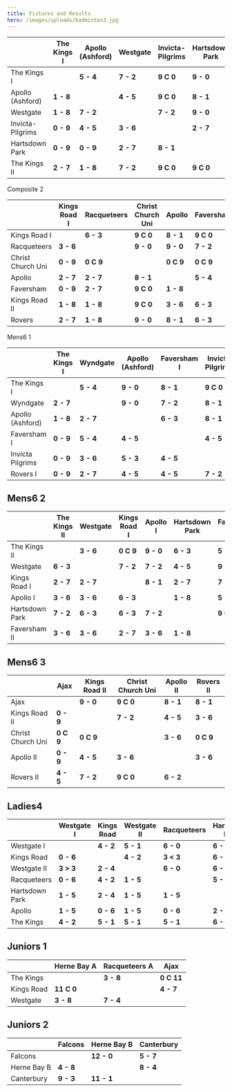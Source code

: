 ```yaml
---
title: Fixtures and Results
hero: /images/uploads/badminton3.jpg
---
```



|                  | The Kings I | Apollo (Ashford) | Westgate  | Invicta-Pilgrims | Hartsdown Park | The Kings II |
| ---------------- | ----------- | ---------------- | --------- | ---------------- | -------------- | ------------ |
| The Kings I      |             | **5 - 4**        | **7 - 2** | **9 C 0**        | **9 - 0**      | **9 - 0**    |
| Apollo (Ashford) | **1 - 8**   |                  | **4 - 5** | **9 C 0**        | **8 - 1**      | **5 - 4**    |
| Westgate         | **1 - 8**   | **7 - 2**        |           | **7 - 2**        | **9 - 0**      | **7 - 2**    |
| Invicta-Pilgrims | **0 - 9**   | **4 - 5**        | **3 - 6** |                  | **2 - 7**      | **4 - 5**    |
| Hartsdown Park   | **0 - 9**   | **0 - 9**        | **2 - 7** | **8 - 1**        |                | **1 - 8**    |
| The Kings II     | **2 - 7**   | **1 - 8**        | **7 - 2** | **9 C 0**        | **9 C 0**      |              |

Composite 2

|                   | Kings Road I | Racqueteers | Christ Church Uni | Apollo    | Faversham | Kings Road II | Rovers    |
| ----------------- | ------------ | ----------- | ----------------- | --------- | --------- | ------------- | --------- |
| Kings Road I      |              | **6 - 3**   | **9 C 0**         | **8 - 1** | **9 C 0** | **9 - 0**     | **7 - 2** |
| Racqueteers       | **3 - 6**    |             | **9 - 0**         | **9 - 0** | **7 - 2** | **9 - 0**     | **4 - 5** |
| Christ Church Uni | **0 - 9**    | **0 C 9**   |                   | **0 C 9** | **0 C 9** | **0 - 9**     | **0 C 9** |
| Apollo            | **2 - 7**    | **2 - 7**   | **8 - 1**         |           | **5 - 4** | **5 - 4**     | **3 - 6** |
| Faversham         | **0 - 9**    | **2 - 7**   | **9 C 0**         | **1 - 8** |           | **5 - 4**     | **2 - 7** |
| Kings Road II     | **1 - 8**    | **1 - 8**   | **9 C 0**         | **3 - 6** | **6 - 3** |               | **2 - 7** |
| Rovers            | **2 - 7**    | **1 - 8**   | **9 - 0**         | **8 - 1** | **6 - 3** | **5 - 4**     |           |

Mens6 1

|                  | The Kings I | Wyndgate  | Apollo (Ashford) | Faversham I | Invicta Pilgrims | Rovers I  |
| ---------------- | ----------- | --------- | ---------------- | ----------- | ---------------- | --------- |
| The Kings I      |             | **5 - 4** | **9 - 0**        | **8 - 1**   | **9 C 0**        | **9 - 0** |
| Wyndgate         | **2 - 7**   |           | **9 - 0**        | **7 - 2**   | **8 - 1**        | **6 - 3** |
| Apollo (Ashford) | **1 - 8**   | **2 - 7** |                  | **6 - 3**   | **8 - 1**        | **7 - 2** |
| Faversham I      | **0 - 9**   | **5 - 4** | **4 - 5**        |             | **4 - 5**        | **5 - 4** |
| Invicta Pilgrims | **0 - 9**   | **3 - 6** | **5 - 3**        | **4 - 5**   |                  | **4 - 5** |
| Rovers I         | **0 - 9**   | **2 - 7** | **4 - 5**        | **4 - 5**   | **7 - 2**        |           |

## Mens6 2

|                | The Kings II | Westgate  | Kings Road I | Apollo I  | Hartsdown Park | Faversham II |
| -------------- | ------------ | --------- | ------------ | --------- | -------------- | ------------ |
| The Kings II   |              | **3 - 6** | **0 C 9**    | **9 - 0** | **6 - 3**      | **5 - 4**    |
| Westgate       | **6 - 3**    |           | **7 - 2**    | **7 - 2** | **4 - 5**      | **9 - 0**    |
| Kings Road I   | **2 - 7**    | **2 - 7** |              | **8 - 1** | **2 - 7**      | **7 - 2**    |
| Apollo I       | **3 - 6**    | **3 - 6** | **6 - 3**    |           | **1 - 8**      | **5 - 4**    |
| Hartsdown Park | **7 - 2**    | **6 - 3** | **6 - 3**    | **7 - 2** |                | **9 C 0**    |
| Faversham II   | **3 - 6**    | **3 - 6** | **2 - 7**    | **3 - 6** | **1 - 8**      |              |

## Mens6 3

|                   | Ajax      | Kings Road II | Christ Church Uni | Apollo II | Rovers II |
| ----------------- | --------- | ------------- | ----------------- | --------- | --------- |
| Ajax              |           | **9 - 0**     | **9 C 0**         | **8 - 1** | **8 - 1** |
| Kings Road II     | **0 - 9** |               | **7 - 2**         | **4 - 5** | **3 - 6** |
| Christ Church Uni | **0 C 9** | **0 C 9**     |                   | **3 - 6** | **0 C 9** |
| Apollo II         | **0 - 9** | **4 - 5**     | **3 - 6**         |           | **3 - 6** |
| Rovers II         | **4 - 5** | **7 - 2**     | **9 C 0**         | **6 - 2** |           |

## Ladies4

|                | Westgate I | Kings Road | Westgate II | Racqueteers | Hartsdown Park | Apollo    | The Kings |
| -------------- | ---------- | ---------- | ----------- | ----------- | -------------- | --------- | --------- |
| Westgate I     |            | **4 - 2**  | **5 - 1**   | **6 - 0**   | **6 - 0**      | **6 - 0** | **5 - 1** |
| Kings Road     | **0 - 6**  |            | **4 - 2**   | **3 < 3**   | **6 - 0**      | **6 C 0** | **3 > 3** |
| Westgate II    | **3 > 3**  | **2 - 4**  |             | **6 - 0**   | **6 - 0**      | **5 - 1** | **4 - 2** |
| Racqueteers    | **0 - 6**  | **4 - 2**  | **1 - 5**   |             | **5 - 1**      | **6 - 0** | **1 - 5** |
| Hartsdown Park | **1 - 5**  | **2 - 4**  | **1 - 5**   | **1 - 5**   |                | **2 - 4** | **0 - 6** |
| Apollo         | **1 - 5**  | **0 - 6**  | **1 - 5**   | **0 - 6**   | **2 - 4**      |           | **0 - 6** |
| The Kings      | **4 - 2**  | **5 - 1**  | **5 - 1**   | **5 - 1**   | **6 - 0**      | **6 C 0** |           |

## Juniors 1

|            | Herne Bay A | Racqueteers A | Ajax       |
| ---------- | ----------- | ------------- | ---------- |
| The Kings  |             | **3 - 8**     | **0 C 11** |
| Kings Road | **11 C 0**  |               | **4 - 7**  |
| Westgate   | **3 - 8**   | **7 - 4**     |            |

## Juniors 2

|             | Falcons   | Herne Bay B | Canterbury |
| ----------- | --------- | ----------- | ---------- |
| Falcons     |           | **12 - 0**  | **5 - 7**  |
| Herne Bay B | **4 - 8** |             | **8 - 4**  |
| Canterbury  | **9 - 3** | **11 - 1**  |            |
